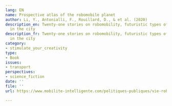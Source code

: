 ```yaml
---
lang: EN
name: Prospective atlas of the robomobile planet
author: Li, Y., Antonialli, F., Rouillard, D., & et al. (2020)
description_en: Twenty-one stories on robomobility, futuristic types of mobility embedded
  in the city
description_fr: Twenty-one stories on robomobility, futuristic types of mobility embedded
  in the city
category:
- stimulate_your_creativity
type:
- Book
issues:
- transport
perspectives:
- science_fiction
date: ''
file: ''
url: https://www.mobilite-intelligente.com/politiques-publiques/vie-robomobile/atlas-planete-robomobile

---
```

